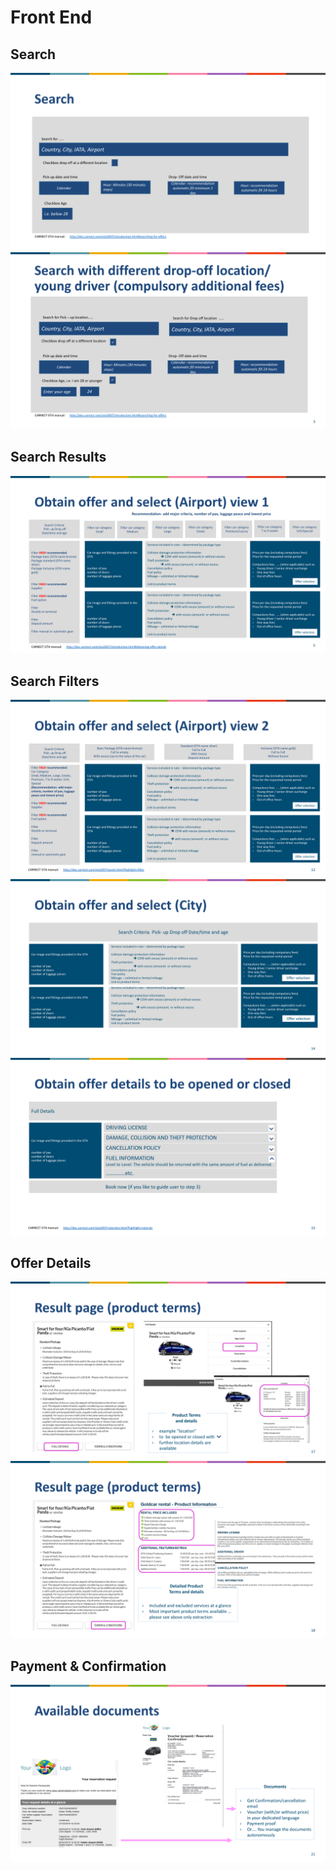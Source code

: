 # Front End

## Search
[![](Slide02.png)](Slide02.png)
[![](Slide03.png)](Slide03.png)

## Search Results
[![](Slide05.png)](Slide05.png)

## Search Filters
[![](Slide12.png)](Slide12.png)
[![](Slide14.png)](Slide14.png)
[![](Slide15.png)](Slide15.png)

## Offer Details
[![](Slide17.png)](Slide17.png)
[![](Slide18.png)](Slide18.png)

## Payment & Confirmation
[![](Slide21.png)](Slide21.png)
